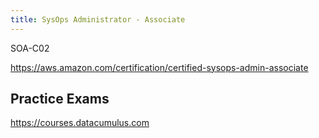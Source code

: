 ```yaml
---
title: SysOps Administrator - Associate
---
```


SOA-C02

https://aws.amazon.com/certification/certified-sysops-admin-associate

## Practice Exams

https://courses.datacumulus.com
